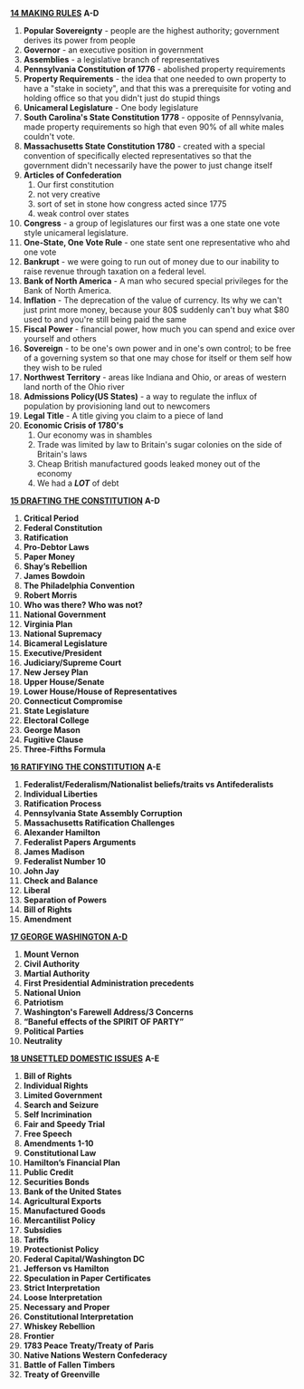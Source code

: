 [**14 MAKING RULES**](https://www.ushistory.org/us/14.asp) **A-D**  

1. **Popular Sovereignty** - people are the highest authority; government derives its power from people
2. **Governor** - an executive position in government
3. **Assemblies** - a legislative branch of representatives
4. **Pennsylvania Constitution of 1776** - abolished property requirements
5. **Property Requirements** - the idea that one needed to own property to have a "stake in society", and that this was a prerequisite for voting and holding office so that you didn't just do stupid things
6. **Unicameral Legislature** - One body legislature
7. **South Carolina's State Constitution 1778** - opposite of Pennsylvania, made property requirements so high that even 90% of all white males couldn't vote.
8. **Massachusetts State Constitution 1780** - created with a special convention of specifically elected representatives so that the government didn't necessarily have the power to just change itself
9. **Articles of Confederation** 
   1. Our first constitution
   2. not very creative
   3. sort of set in stone how congress acted since 1775
   4. weak control over states
10. **Congress** - a group of legislatures our first was a one state one vote style unicameral legislature.
11. **One-State, One Vote Rule** - one state sent one representative who ahd one vote
12. **Bankrupt** - we were going to run out of money due to our inability to raise revenue through taxation on a federal level.
13. **Bank of North America** - A man who secured special privileges for the Bank of North America.
14. **Inflation** - The deprecation of the value of currency. Its why we can't just print more money, because your 80$ suddenly can't buy what $80 used to and you're still being paid the same
15. **Fiscal Power** - financial power, how much you can spend and exice over yourself and others
16. **Sovereign** - to be one's own power and in one's own control; to be free of a governing system so that one may chose for itself or them self how they wish to be ruled
17. **Northwest Territory** - areas like Indiana and Ohio, or areas of western land north of the Ohio river
18. **Admissions Policy(US States)** - a way to regulate the influx of population by provisioning land out to newcomers
19. **Legal Title** - A title giving you claim to a piece of land
20. **Economic Crisis of 1780's** 
    1. Our economy was in shambles
    2. Trade was limited by law to Britain's sugar colonies on the side of Britain's laws
    3. Cheap British manufactured goods leaked money out of the economy
    4. We had a ***LOT*** of debt



[**15 DRAFTING THE CONSTITUTION**](https://www.ushistory.org/us/15.asp) **A-D**

1. **Critical Period**
2. **Federal Constitution**
3. **Ratification**
4. **Pro-Debtor Laws**
5. **Paper Money**
6. **Shay’s Rebellion**
7. **James Bowdoin**
8. **The Philadelphia Convention**
9. **Robert Morris**
10. **Who was there? Who was not?**
11. **National Government**
12. **Virginia Plan**
13. **National Supremacy**
14. **Bicameral Legislature**
15. **Executive/President**
16. **Judiciary/Supreme Court**
17. **New Jersey Plan**
18. **Upper House/Senate**
19. **Lower House/House of Representatives**
20. **Connecticut Compromise**
21. **State Legislature**
22. **Electoral College**
23. **George Mason**
24. **Fugitive Clause**
25. **Three-Fifths Formula**

[**16 RATIFYING THE CONSTITUTION**](https://www.ushistory.org/us/16.asp) **A-E**

1. **Federalist/Federalism/Nationalist beliefs/traits vs Antifederalists**
2. **Individual Liberties**
3. **Ratification Process**
4. **Pennsylvania State Assembly Corruption**
5. **Massachusetts Ratification Challenges**
6. **Alexander Hamilton**
7. **Federalist Papers Arguments**
8. **James Madison**
9. **Federalist Number 10**
10. **John Jay**
11. **Check and Balance**
12. **Liberal**
13. **Separation of Powers**
14. **Bill of Rights**
15. **Amendment**

[**17 GEORGE WASHINGTON A-D**](https://www.ushistory.org/us/17.asp)

1. **Mount Vernon**
2. **Civil Authority**
3. **Martial Authority**
4. **First Presidential Administration precedents**
5. **National Union**
6. **Patriotism**
7. **Washington's Farewell Address/3 Concerns**
8. **“Baneful effects of the SPIRIT OF PARTY”**
9. **Political Parties**
10. **Neutrality**

[**18  UNSETTLED DOMESTIC ISSUES**](https://www.ushistory.org/us/18.asp) **A-E**

1. **Bill of Rights**
2. **Individual Rights**
3. **Limited Government**
4. **Search and Seizure**
5. **Self Incrimination**
6. **Fair and Speedy Trial**
7. **Free Speech**
8. **Amendments 1-10**
9. **Constitutional Law**
10. **Hamilton’s Financial Plan**
11. **Public Credit**
12. **Securities Bonds**
13. **Bank of the United States**
14. **Agricultural Exports**
15. **Manufactured Goods**
16. **Mercantilist Policy**
17. **Subsidies**
18. **Tariffs**
19. **Protectionist Policy**
20. **Federal Capital/Washington DC**
21. **Jefferson vs Hamilton**
22. **Speculation in Paper Certificates**
23. **Strict Interpretation**
24. **Loose Interpretation**
25. **Necessary and Proper**
26. **Constitutional Interpretation**
27. **Whiskey Rebellion**
28. **Frontier**
29. **1783 Peace Treaty/Treaty of Paris**
30. **Native Nations Western Confederacy**
31. **Battle of Fallen Timbers**
32. **Treaty of Greenville**